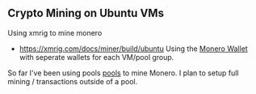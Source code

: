 ## Crypto Mining on Ubuntu VMs

Using xmrig to mine monero
- https://xmrig.com/docs/miner/build/ubuntu
Using the [Monero Wallet](https://www.getmonero.org/downloads/#gui) with seperate wallets for each VM/pool group.

So far I've been using pools [pools](https://pools.xmr.wiki/) to mine Monero. I plan to setup full mining / transactions outside of a pool.